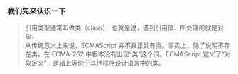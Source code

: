 ### 我们先来认识一下
> 引用类型通常叫做类（class），也就是说，遇到引用值，所处理的就是对象。<br>
> 从传统意义上来说，ECMAScript 并不真正具有类。事实上，除了说明不存在类，在 ECMA-262 中根本没有出现“类”这个词。ECMAScript 定义了“对象定义”，逻辑上等价于其他程序设计语言中的类。
